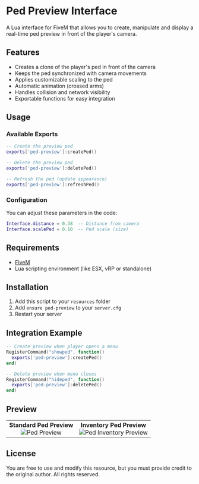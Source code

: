 # Ped Preview Interface

A Lua interface for FiveM that allows you to create, manipulate and display a real-time ped preview in front of the player's camera.

## Features

- Creates a clone of the player's ped in front of the camera
- Keeps the ped synchronized with camera movements
- Applies customizable scaling to the ped
- Automatic animation (crossed arms)
- Handles collision and network visibility
- Exportable functions for easy integration

## Usage

### Available Exports

```lua
-- Create the preview ped
exports['ped-preview']:createPed()

-- Delete the preview ped
exports['ped-preview']:deletePed()

-- Refresh the ped (update appearance)
exports['ped-preview']:refreshPed()
```

### Configuration

You can adjust these parameters in the code:

```lua
Interface.distance = 0.38  -- Distance from camera
Interface.scalePed = 0.10  -- Ped scale (size)
```

## Requirements

- [FiveM](https://fivem.net/)
- Lua scripting environment (like ESX, vRP or standalone)

## Installation

1. Add this script to your `resources` folder
2. Add `ensure ped-preview` to your `server.cfg`
3. Restart your server

## Integration Example

```lua
-- Create preview when player opens a menu
RegisterCommand("showped", function()
  exports['ped-preview']:createPed()
end)

-- Delete preview when menu closes
RegisterCommand("hideped", function()
  exports['ped-preview']:deletePed()
end)
```

## Preview

<table>
  <tr>
    <td align="center">
      <strong>Standard Ped Preview</strong><br>
      <img src="./assets/preview.gif" alt="Ped Preview"/>
    </td>
    <td align="center">
      <strong>Inventory Ped Preview</strong><br>
      <img src="./assets/preview_ox_inventory.gif" alt="Ped Inventory Preview"/>
    </td>
  </tr>
</table>

## License

You are free to use and modify this resource, but you must provide credit to the original author. All rights reserved.